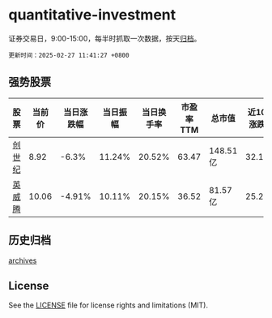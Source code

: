 # quantitative-investment

证券交易日，9:00-15:00，每半时抓取一次数据，按天[归档](archives)。

`更新时间：2025-02-27 11:41:27 +0800`

## 强势股票

|股票|当前价|当日涨跌幅|当日振幅|当日换手率|市盈率TTM|总市值|近10日涨跌幅|
|----|----|----|----|----|----|----|----|
|[创世纪](https://xueqiu.com/S/SZ300083)|8.92|-6.3%|11.24%|20.52%|63.47|148.51亿|32.15%|
|[英威腾](https://xueqiu.com/S/SZ002334)|10.06|-4.91%|10.11%|20.15%|36.52|81.57亿|25.28%|

## 历史归档

[archives](archives)

## License

See the [LICENSE](LICENSE) file for license rights and limitations (MIT).
